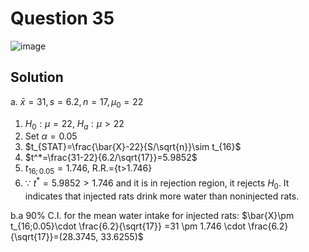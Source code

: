 # Question 35
![image](https://github.com/user-attachments/assets/a45f47de-7041-4d35-aa20-978b3c2c7d7b)

## Solution
a. $\bar{x}=31, s=6.2, n=17, \mu_0=22$
1. $H_0:\mu =22$, $H_a:\mu>22$
2. Set $\alpha=0.05$
3. $t_{STAT}=\frac{\bar{X}-22}{S/\sqrt{n}}\sim t_{16}$
4. $t^*=\frac{31-22}{6.2/\sqrt{17}}=5.9852$
5. $t_{16;0.05}=1.746$, R.R.={t>1.746}
6. $\because$ $t^*=5.9852 > 1.746$ and it is in rejection region, it rejects $H_0$. It indicates that injected rats drink more water than noninjected rats.

b.a 90% C.I. for the mean water intake for injected rats: $\bar{X}\pm t_{16;0.05}\cdot \frac{6.2}{\sqrt{17}} =31 \pm 1.746 \cdot \frac{6.2}{\sqrt{17}}=(28.3745, 33.6255)$
